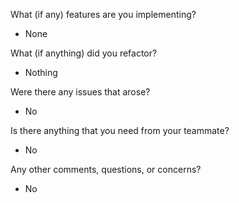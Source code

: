 What (if any) features are you implementing?
- None

What (if anything) did you refactor?
- Nothing

Were there any issues that arose?
- No

Is there anything that you need from your teammate?
- No

Any other comments, questions, or concerns?
- No